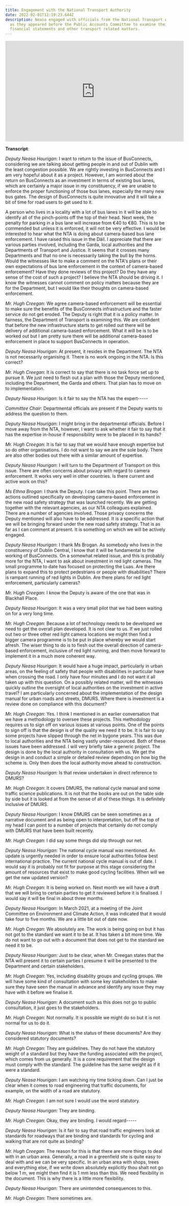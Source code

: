```yaml
---
title: Engagement with the National Transport Authority
date: 2022-02-01T12:19:23.644Z
description: Neasa engaged with officials from the National Transport Authority
  as they appeared before the Public Accounts Committee to examine their 2020
  financial statements and other transport related matters.
---
```

<iframe width="560" height="315" src="https://www.youtube.com/embed/dcEiZiuC25Q" title="YouTube video player" frameborder="0" allow="accelerometer; autoplay; clipboard-write; encrypted-media; gyroscope; picture-in-picture" allowfullscreen></iframe>

**Transcript**:

*Deputy Neasa Hourigan*: I want to return to the issue of BusConnects, considering we are talking about getting people in and out of Dublin with the least congestion possible. We are rightly investing in BusConnects and I am very hopeful about it as a project. However, I am worried about the return on BusConnects as an investment in terms of existing bus lanes, which are certainly a major issue in my constituency, if we are unable to enforce the proper functioning of those bus lanes, especially the many new bus gates. The design of BusConnects is quite innovative and it will take a bit of time for road users to get used to it.

A person who lives in a locality with a lot of bus lanes in it will be able to identify all of the pinch-points off the top of their head. Next week, the penalty for parking in a bus lane will increase from €40 to €80. This is to be commended but unless it is enforced, it will not be very effective. I would be interested to hear what the NTA is doing about camera-based bus lane enforcement. I have raised this issue in the Dáil. I appreciate that there are various parties involved, including the Garda, local authorities and the Departments of Transport and Justice. It seems that it crosses many Departments and that no one is necessarily taking the bull by the horns. Would the witnesses like to make a comment on the NTA's plans or their own expectations of bus lane enforcement in the context of camera-based enforcement? Have they done reviews of this project? Do they have any sense of the cost of such a project? I believe the NTA should be driving it. I know the witnesses cannot comment on policy matters because they are for the Department, but I would like their thoughts on camera-based enforcement.

*Mr. Hugh Creegan*: We agree camera-based enforcement will be essential to make sure the benefits of the BusConnects infrastructure and the faster service do not get eroded. The Deputy is right that it is a policy matter. In fairness, the Department of Transport is examining this. We are confident that before the new infrastructure starts to get rolled out there will be delivery of additional camera-based enforcement. What it will be is to be worked out but I am pretty sure there will be additional camera-based enforcement in place to support BusConnects in operation.

*Deputy Neasa Hourigan*: At present, it resides in the Department. The NTA is not necessarily organising it. There is no work ongoing in the NTA. Is this correct?

*Mr. Hugh Creegan*: It is correct to say that there is no task force set up to pursue it. We just need to flesh out a plan with those the Deputy mentioned, including the Department, the Garda and others. That plan has to move on to implementation.

*Deputy Neasa Hourigan*: Is it fair to say the NTA has the expert-----

*Committee Chair*: Departmental officials are present if the Deputy wants to address the question to them.

*Deputy Neasa Hourigan*: I might bring in the departmental officials. Before I move away from the NTA, however, I want to ask whether it fair to say that it has the expertise in-house if responsibility were to be placed in its hands?

*Mr. Hugh Creegan*: It is fair to say that we would have enough expertise but so do other organisations. I do not want to say we are the sole body. There are also other bodies out there with a similar amount of expertise.

*Deputy Neasa Hourigan*: I will turn to the Department of Transport on this issue. There are often concerns about privacy with regard to camera enforcement. It works very well in other countries. Is there current and active work on this?

*Ms Ethna Brogan*: I thank the Deputy. I can take this point. There are two actions outlined specifically on developing camera-based enforcement in the new road safety strategy that was launched recently. We are getting together with the relevant agencies, as our NTA colleagues explained. There are a number of agencies involved. Those privacy concerns the Deputy mentioned will also have to be addressed. It is a specific action that we will be bringing forward under the new road safety strategy. That is as far as I can comment at present. It is something on which we will be actively engaged.

*Deputy Neasa Hourigan*: I thank Ms Brogan. As somebody who lives in the constituency of Dublin Central, I know that it will be fundamental to the working of BusConnects. On a somewhat related issue, and this is probably more for the NTA, I want to ask about investment in red light cameras. The small programme to date has focused on protecting the Luas. Are there plans to expand this to protect pedestrians or people with disabilities? There is rampant running of red lights in Dublin. Are there plans for red light enforcement, particularly cameras?

*Mr. Hugh Creegan*: I know the Deputy is aware of the one that was in Blackhall Place.

*Deputy Neasa Hourigan*: It was a very small pilot that we had been waiting on for a very long time.

*Mr. Hugh Creegan*: Because a lot of technology needs to be developed we need to get the overall plan developed. It is not clear to us. If we just rolled out two or three other red light camera locations we might then find a bigger camera programme is to be put in place whereby we would start afresh. The wiser thing to do is to flesh out the overall direction of camera-based enforcement, inclusive of red light running, and then move forward to implement it in a much more coherent way.

*Deputy Neasa Hourigan*: It would have a huge impact, particularly in urban areas, on the feeling of safety that people with disabilities in particular have when crossing the road. I only have four minutes and I do not want it all taken up with this question. On a possibly related matter, will the witnesses quickly outline the oversight of local authorities on the investment in active travel? I am particularly concerned about the implementation of the design manual for urban roads and streets, DMURS. Where there is investment is a review done on compliance with this document?

*Mr. Hugh Creegan*: Yes. I think I mentioned in an earlier conversation that we have a methodology to oversee these projects. This methodology requires us to sign off on various issues at various points. One of the points to sign off is that the design is of the quality we need it to be. It is fair to say some projects have slipped through the net in bygone years. This was due to local authorities and the NTA being vastly under-resourced. Both of these issues have been addressed. I will very briefly take a generic project. The design is done by the local authority in consultation with us. We get the design in and conduct a simple or detailed review depending on how big the scheme is. Only then does the local authority move ahead to construction.

*Deputy Neasa Hourigan*: Is that review undertaken in direct reference to DMURS?

*Mr. Hugh Creegan*: It covers DMURS, the national cycle manual and some traffic science publications. It is not that the books are out on the table side by side but it is looked at from the sense of all of these things. It is definitely inclusive of DMURS.

*Deputy Neasa Hourigan*: I know DMURS can be seen sometimes as a narrative document and as being open to interpretation, but off the top of my head I can point to a number of projects that certainly do not comply with DMURS that have been built recently.

*Mr. Hugh Creegan*: I did say some things did slip through our net.

*Deputy Neasa Hourigan*: The national cycle manual was mentioned. An update is urgently needed in order to ensure local authorities follow best international practice. The current national cycle manual is out of date. I would say it is probably not fit for purpose at this stage considering the amount of resources that exist to make good cycling facilities. When will we get the new updated version?

*Mr. Hugh Creegan*: It is being worked on. Next month we will have a draft that we will bring to certain parties to get it reviewed before it is finalised. I would say it will be final in about three months.

*Deputy Neasa Hourigan*: In March 2021, at a meeting of the Joint Committee on Environment and Climate Action, it was indicated that it would take four to five months. We are a little bit out of date now.

*Mr. Hugh Creegan*: We absolutely are. The work is being going on but it has not got to the standard we want it to be at. It has taken a bit more time. We do not want to go out with a document that does not get to the standard we need it to be.

*Deputy Neasa Hourigan*: Just to be clear, when Mr. Creegan states that the NTA will present it to certain parties I presume it will be presented to the Department and certain stakeholders.

*Mr. Hugh Creegan*: Yes, including disability groups and cycling groups. We will have some kind of consultation with some key stakeholders to make sure they have seen the manual in advance and identify any issue they may have with it before we finalise it.

*Deputy Neasa Hourigan*: A document such as this does not go to public consultation, it just goes to the stakeholders.

*Mr. Hugh Creegan*: Not normally. It is possible we might do so but it is not normal for us to do it.

*Deputy Neasa Hourigan*: What is the status of these documents? Are they considered statutory documents?

*Mr. Hugh Creegan*: They are guidelines. They do not have the statutory weight of a standard but they have the funding associated with the project, which comes from us generally. It is a core requirement that the design must comply with the standard. The guideline has the same weight as if it were a standard.

*Deputy Neasa Hourigan*: I am watching my time ticking down. Can I just be clear when it comes to road engineering that traffic documents, for example, on the width of a road are statutory.

*Mr. Hugh Creegan*: I am not sure I would use the word statutory.

*Deputy Neasa Hourigan*: They are binding.

*Mr. Hugh Creegan*: Okay, they are binding. I would regard-----

*Deputy Neasa Hourigan*: Is it fair to say that road traffic engineers look at standards for roadways that are binding and standards for cycling and walking that are not quite as binding?

*Mr. Hugh Creegan*: The reason for this is that there are more things to deal with in an urban area. Generally, a road in a greenfield site is quite easy to deal with and we can be very specific. In an urban area with shops, trees and everything else, if we write down absolutely explicitly thou shalt not go below 1 m, we might then find it is 1 mm less than this. We need flexibility in the document. This is why there is a little more flexibility.

*Deputy Neasa Hourigan*: There are unintended consequences to this.

*Mr. Hugh Creegan*: There sometimes are.